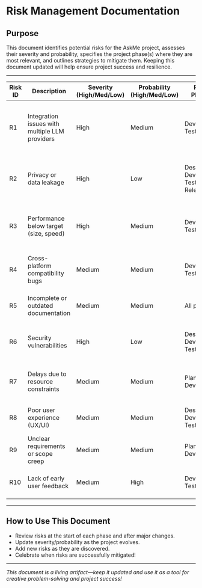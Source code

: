 # Risk Management Documentation

## Purpose
This document identifies potential risks for the AskMe project, assesses their severity and probability, specifies the project phase(s) where they are most relevant, and outlines strategies to mitigate them. Keeping this document updated will help ensure project success and resilience.

---

| Risk ID | Description | Severity (High/Med/Low) | Probability (High/Med/Low) | Project Phase(s) | Mitigation Strategy |
|---------|-------------|------------------------|---------------------------|------------------|---------------------|
| R1 | Integration issues with multiple LLM providers | High | Medium | Development, Testing | Start with one provider, use abstraction/interface, add others incrementally, write integration tests early |
| R2 | Privacy or data leakage | High | Low | Design, Development, Testing, Release | Enforce strict data handling, no data collection, regular privacy reviews, static analysis for leaks |
| R3 | Performance below target (size, speed) | High | Medium | Development, Testing | Profile early, optimize dependencies, test on low-end devices, set up performance benchmarks |
| R4 | Cross-platform compatibility bugs | Medium | Medium | Development, Testing | Use CI for all platforms, test on real devices, modularize platform-specific code |
| R5 | Incomplete or outdated documentation | Medium | Medium | All phases | Assign doc owners, review docs at each milestone, automate doc checks in CI |
| R6 | Security vulnerabilities | High | Low | Design, Development, Testing | Use secure coding practices, static analysis, regular security reviews, dependency audits |
| R7 | Delays due to resource constraints | Medium | Medium | Planning, Development | Prioritize MVP, parallelize tasks, regular check-ins, adjust scope if needed |
| R8 | Poor user experience (UX/UI) | Medium | Medium | Design, Development, Testing | Early wireframes, user feedback, iterative design, usability testing |
| R9 | Unclear requirements or scope creep | Medium | Medium | Planning, Development | Regularly review user stories, lock scope for MVP, document changes |
| R10 | Lack of early user feedback | Medium | High | Development, Testing | Share prototypes early, set up feedback channels, iterate quickly |

---

## How to Use This Document
- Review risks at the start of each phase and after major changes.
- Update severity/probability as the project evolves.
- Add new risks as they are discovered.
- Celebrate when risks are successfully mitigated!

---

*This document is a living artifact—keep it updated and use it as a tool for creative problem-solving and project success!*
